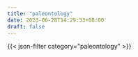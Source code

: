 ```yaml
---
title: "paleontology"
date: 2023-06-28T14:29:33+08:00
draft: false
---
```


{{< json-filter category="paleontology" >}}